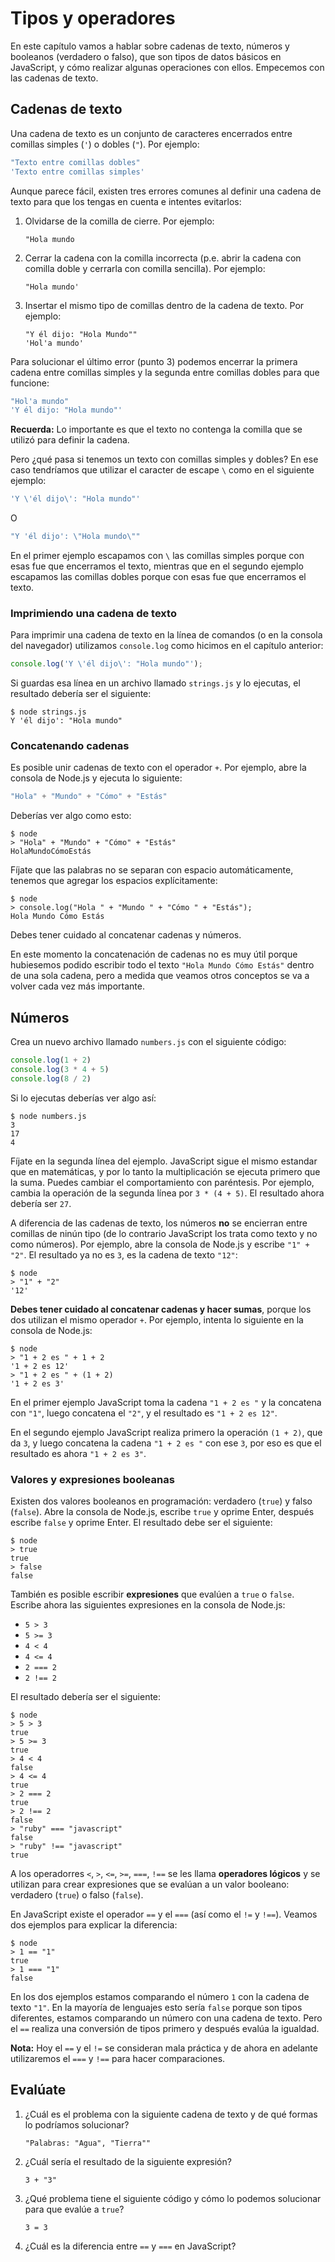 # Tipos y operadores

En este capítulo vamos a hablar sobre cadenas de texto, números y booleanos \(verdadero o falso\), que son tipos de datos básicos en JavaScript, y cómo realizar algunas operaciones con ellos. Empecemos con las cadenas de texto.

## Cadenas de texto

Una cadena de texto es un conjunto de caracteres encerrados entre comillas simples \(`'`\) o dobles \(`"`\). Por ejemplo:

```javascript
"Texto entre comillas dobles"
'Texto entre comillas simples'
```

Aunque parece fácil, existen tres errores comunes al definir una cadena de texto para que los tengas en cuenta e intentes evitarlos:

1. Olvidarse de la comilla de cierre. Por ejemplo:

   ```text
   "Hola mundo
   ```

2. Cerrar la cadena con la comilla incorrecta \(p.e. abrir la cadena con comilla doble y cerrarla con comilla sencilla\). Por ejemplo:

   ```text
   "Hola mundo'
   ```

3. Insertar el mismo tipo de comillas dentro de la cadena de texto. Por ejemplo:

   ```text
   "Y él dijo: "Hola Mundo""
   'Hol'a mundo'
   ```

Para solucionar el último error \(punto 3\) podemos encerrar la primera cadena entre comillas simples y la segunda entre comillas dobles para que funcione:

```javascript
"Hol'a mundo"
'Y él dijo: "Hola mundo"'
```

**Recuerda:** Lo importante es que el texto no contenga la comilla que se utilizó para definir la cadena.

Pero ¿qué pasa si tenemos un texto con comillas simples y dobles? En ese caso tendríamos que utilizar el caracter de escape `\` como en el siguiente ejemplo:

```javascript
'Y \'él dijo\': "Hola mundo"'
```

O

```javascript
"Y 'él dijo': \"Hola mundo\""
```

En el primer ejemplo escapamos con `\` las comillas simples porque con esas fue que encerramos el texto, mientras que en el segundo ejemplo escapamos las comillas dobles porque con esas fue que encerramos el texto.

### Imprimiendo una cadena de texto

Para imprimir una cadena de texto en la línea de comandos \(o en la consola del navegador\) utilizamos `console.log` como hicimos en el capítulo anterior:

```javascript
console.log('Y \'él dijo\': "Hola mundo"');
```

Si guardas esa línea en un archivo llamado `strings.js` y lo ejecutas, el resultado debería ser el siguiente:

```text
$ node strings.js
Y 'él dijo': "Hola mundo"
```

### Concatenando cadenas

Es posible unir cadenas de texto con el operador `+`. Por ejemplo, abre la consola de Node.js y ejecuta lo siguiente:

```javascript
"Hola" + "Mundo" + "Cómo" + "Estás"
```

Deberías ver algo como esto:

```text
$ node
> "Hola" + "Mundo" + "Cómo" + "Estás"
HolaMundoCómoEstás
```

Fíjate que las palabras no se separan con espacio automáticamente, tenemos que agregar los espacios explícitamente:

```text
$ node
> console.log("Hola " + "Mundo " + "Cómo " + "Estás");
Hola Mundo Cómo Estás
```

Debes tener cuidado al concatenar cadenas y números.

En este momento la concatenación de cadenas no es muy útil porque hubiesemos podido escribir todo el texto `"Hola Mundo Cómo Estás"` dentro de una sola cadena, pero a medida que veamos otros conceptos se va a volver cada vez más importante.

## Números

Crea un nuevo archivo llamado `numbers.js` con el siguiente código:

```javascript
console.log(1 + 2)
console.log(3 * 4 + 5)
console.log(8 / 2)
```

Si lo ejecutas deberías ver algo así:

```text
$ node numbers.js
3
17
4
```

Fíjate en la segunda línea del ejemplo. JavaScript sigue el mismo estandar que en matemáticas, y por lo tanto la multiplicación se ejecuta primero que la suma. Puedes cambiar el comportamiento con paréntesis. Por ejemplo, cambia la operación de la segunda línea por `3 * (4 + 5)`. El resultado ahora debería ser `27`.

A diferencia de las cadenas de texto, los números **no** se encierran entre comillas de ninún tipo \(de lo contrario JavaScript los trata como texto y no como números\). Por ejemplo, abre la consola de Node.js y escribe `"1" + "2"`. El resultado ya no es `3`, es la cadena de texto `"12"`:

```text
$ node
> "1" + "2"
'12'
```

**Debes tener cuidado al concatenar cadenas y hacer sumas**, porque los dos utilizan el mismo operador `+`. Por ejemplo, intenta lo siguiente en la consola de Node.js:

```text
$ node
> "1 + 2 es " + 1 + 2
'1 + 2 es 12'
> "1 + 2 es " + (1 + 2)
'1 + 2 es 3'
```

En el primer ejemplo JavaScript toma la cadena `"1 + 2 es "` y la concatena con `"1"`, luego concatena el `"2"`, y el resultado es `"1 + 2 es 12"`.

En el segundo ejemplo JavaScript realiza primero la operación `(1 + 2)`, que da `3`, y luego concatena la cadena `"1 + 2 es "` con ese `3`, por eso es que el resultado es ahora `"1 + 2 es 3"`.

### Valores y expresiones booleanas

Existen dos valores booleanos en programación: verdadero \(`true`\) y falso \(`false`\). Abre la consola de Node.js, escribe `true` y oprime Enter, después escribe `false` y oprime Enter. El resultado debe ser el siguiente:

```text
$ node
> true
true
> false
false
```

También es posible escribir **expresiones** que evalúen a `true` o `false`. Escribe ahora las siguientes expresiones en la consola de Node.js:

* `5 > 3`
* `5 >= 3`
* `4 < 4`
* `4 <= 4`
* `2 === 2`
* `2 !== 2`

El resultado debería ser el siguiente:

```text
$ node
> 5 > 3
true
> 5 >= 3
true
> 4 < 4
false
> 4 <= 4
true
> 2 === 2
true
> 2 !== 2
false
> "ruby" === "javascript"
false
> "ruby" !== "javascript"
true
```

A los operadorres `<`, `>`, `<=`, `>=`, `===`, `!==` se les llama **operadores lógicos** y se utilizan para crear expresiones que se evalúan a un valor booleano: verdadero \(`true`\) o falso \(`false`\).

En JavaScript existe el operador `==` y el `===` \(así como el `!=` y `!==`\). Veamos dos ejemplos para explicar la diferencia:

```text
$ node
> 1 == "1"
true
> 1 === "1"
false
```

En los dos ejemplos estamos comparando el número `1` con la cadena de texto `"1"`. En la mayoría de lenguajes esto sería `false` porque son tipos diferentes, estamos comparando un número con una cadena de texto. Pero el `==` realiza una conversión de tipos primero y después evalúa la igualdad.

**Nota:** Hoy el `==` y el `!=` se consideran mala práctica y de ahora en adelante utilizaremos el `===` y `!==` para hacer comparaciones.

## Evalúate

1. ¿Cuál es el problema con la siguiente cadena de texto y de qué formas lo podríamos solucionar?

   ```text
   "Palabras: "Agua", "Tierra""
   ```

2. ¿Cuál sería el resultado de la siguiente expresión?

   ```text
   3 + "3"
   ```

3. ¿Qué problema tiene el siguiente código y cómo lo podemos solucionar para que evalúe a `true`?

   ```text
   3 = 3
   ```

4. ¿Cuál es la diferencia entre `==` y `===` en JavaScript?

